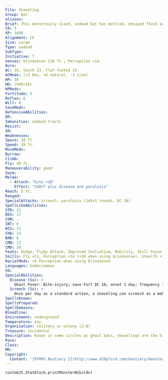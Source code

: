```yaml
---
File: Skaveling
Group: Bat
aliases: 
Brief: This monstrously sized, undead bat has mottled, decayed flesh and eyes that smolder with an unholy green glow.
CR: 5
XP: 1600
Alignment: CE
Size: Large
Type: undead
SubType: 
Initiative: 7
Senses: blindsense 120 ft.; Perception +14
Aura: 
AC: 19, touch 13, flat-footed 15
ACMods: (+3 Dex, +6 natural, -1 size)
HP: 58
HD: (9d8+18)
HPMods: 
Fortitude: 5
Reflex: 6
Will: 8
SaveMods: 
DefensiveAbilities: 
DR: 
Immunities: undead traits
Resist: 
SR: 
Weaknesses: 
Space: 10 ft.
Speed: 20 ft.
MoveMods: 
Burrow: 
Climb: 
Fly: 40 ft.
Maneuverability: good
Swim: 
Melee: 
  - Attack: "bite +10"
    Effect: "2d8+7 plus disease and paralysis"
Reach: 5 ft.
Ranged: 
SpecialAttacks: screech, paralysis (1d4+1 rounds, DC 16)
SpellLikeAbilities: 
STR: 21
DEX: 17
CON: -
INT: 8
WIS: 15
CHA: 14
BAB: 6
CMB: 12
CMD: 26
Feats: Dodge, Flyby Attack, Improved Initiative, Mobility, Skill Focus (Stealth)
Skills: Fly +13, Perception +14 (+18 when using blindsense), Stealth +14
RacialMods: +4 Perception when using blindsense
Languages: Undercommon
SQ: 
SpecialAbilities:
  Disease (Su): >
    Ghoul Fever: Bite-injury; save Fort DC 16; onset 1 day; frequency 1/day; effect 1d3 Con and 1d3 Dex damage; cure 2 consecutive saves. The save DC is Charisma-based. A humanoid who dies of ghoul fever rises as a ghoul at the next midnight (Pathfinder RPG Bestiary 146). 
  Screech (Su): >
    Once per day as a standard action, a skaveling can screech as a mobat, save that those who are affected are stunned for 1d3 rounds unless they make a DC 16 Fortitude save. The save DC is Charisma-based.
SpellsKnown: 
SpellsPrepared: 
SpellDomains: 
Bloodline: 
Environment: underground
Temperature: any
Organization: solitary or colony (2-8)
Treasure: incidental
Description: Known in some circles as ghoul bats, skavelings are the hideous result of necromantic manipulation by urdefhans, who create them from mobats specially raised on diets of fungus and humanoid flesh. Upon reaching maturity, urdefhans ritually slay the bats using necrotic poisons, then raise the corpses to serve as mounts and guardians.
Race: 
Class: 
MR: 
Copyright:
  Content: '[PFRPG Bestiary 2](http://www.d20pfsrd.com/bestiary/monster-listings/undead/bat-skaveling)'
---
```

```dataviewjs
customJS.Statblock.printMonsterWiki(dv)
```
